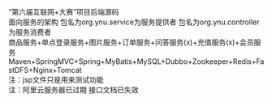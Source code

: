 “第六届互联网+大赛”项目后端源码  
面向服务的架构 包名为org.ynu.service为服务提供者 包名为org.ynu.controller为服务消费者  
商品服务+单点登录服务+图片服务+订单服务+问答服务(x)+充值服务(x)+会员服务  
Maven+SpringMVC+Spring+MyBatis+MySQL+Dubbo+Zookeeper+Redis+FastDFS+Nginx+Tomcat  
注：jsp文件只是用来测试功能  
注：阿里云服务器已过期 接口文档已失效  
